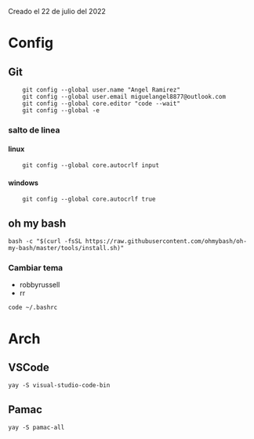 Creado el 22 de julio del 2022

# Config

## Git

```shell
    git config --global user.name "Angel Ramirez"
    git config --global user.email miguelangel8877@outlook.com
    git config --global core.editor "code --wait"
    git config --global -e
```

### salto de linea

#### linux

```shell
    git config --global core.autocrlf input
```

#### windows

```shell
    git config --global core.autocrlf true
```

## oh my bash

```shell
bash -c "$(curl -fsSL https://raw.githubusercontent.com/ohmybash/oh-my-bash/master/tools/install.sh)"
```

### Cambiar tema

- robbyrussell
- rr

```shell
code ~/.bashrc
```

# Arch

## VSCode

```shell
yay -S visual-studio-code-bin
```

## Pamac

```shell
yay -S pamac-all
```
